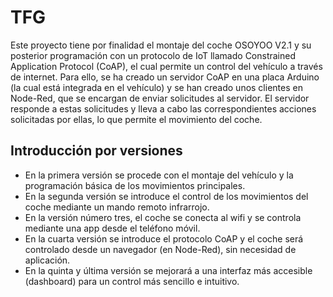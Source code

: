 # TFG

Este proyecto tiene por finalidad el montaje del coche OSOYOO V2.1 y su posterior programación con un protocolo de IoT llamado Constrained Application Protocol (CoAP), el cual permite un control del vehículo a través de internet. Para ello, se ha creado un servidor CoAP en una placa Arduino (la cual está integrada en el vehículo) y se han creado unos clientes en Node-Red, que se encargan de enviar solicitudes al servidor. El servidor responde a estas solicitudes y lleva a cabo las correspondientes acciones solicitadas por ellas, lo que permite el movimiento del coche.

## Introducción por versiones

- En la primera versión se procede con el montaje del vehículo y la programación básica de los movimientos principales.
- En la segunda versión se introduce el control de los movimientos del coche mediante un mando remoto infrarrojo.
- En la versión número tres, el coche se conecta al wifi y se controla mediante una app desde el teléfono móvil.
- En la cuarta versión se introduce el protocolo CoAP y el coche será controlado desde un navegador (en Node-Red), sin necesidad de aplicación.
- En la quinta y última versión se mejorará a una interfaz más accesible (dashboard) para un control más sencillo e intuitivo.

